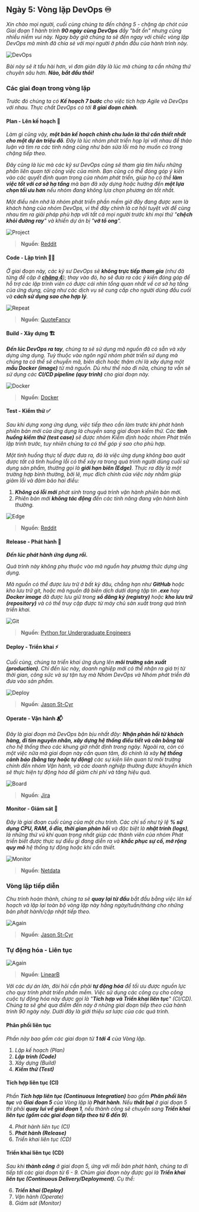 ## Ngày 5: Vòng lặp DevOps ♾

_Xin chào mọi người, cuối cùng chúng ta đến chặng 5 - chặng áp chót của Giai đoạn 1 hành trình **90 ngày cùng DevOps** đầy "bất
ổn" nhưng cũng nhiều niềm vui này. Ngay bây giờ chúng ta sẽ đến ngay với chiếc vòng lặp DevOps mà mình đã chia sẻ với mọi người
ở phần đầu của hành trình này._

![DevOps](../../../../assets/90days/devops.png)

_Bài này sẽ ít tấu hài hơn, vì đơn giản đây là lúc mà chúng ta cần những thứ chuyên sâu hơn. **Nào, bắt đầu thôi!**_


### Các giai đoạn trong vòng lặp

_Trước đó chúng ta có **Kế hoạch 7 bước** cho việc tích hợp Agile và DevOps với nhau. Thực chất DevOps có tới **8 
giai đoạn chính**._

#### Plan - Lên kế hoạch 📑

_Làm gì cũng vậy, **một bản kế hoạch chỉnh chu luôn là thứ cần thiết nhất cho một dự án triệu đô**. Đây là lúc nhóm phát triển 
họp lại với nhau để thảo luận và tìm ra các tính năng cũng như bản sửa lỗi mà họ muốn có trong chặng tiếp theo._ 

_Đây cũng là lúc mà các kỹ sư DevOps cũng sẽ tham gia tìm hiểu những phần liên quan tới công việc của mình. Bạn cũng có thể 
đóng góp ý kiến vào các quyết định quan trọng của nhóm phát triển, giúp họ có thể **làm việc tốt với cơ sở hạ tầng** mà bạn 
đã xây dựng hoặc hướng đến **một lựa chọn tối ưu hơn** nếu nhóm đang không lựa chọn phương án tốt nhất._ 

_Một điều nên nhớ là nhóm phát triển phần mềm giờ đây đang được xem là khách hàng của nhóm DevOps, vì thế đây chính là cơ hội 
tuyệt vời để cùng nhau tìm ra giải pháp phù hợp với tất cả mọi người trước khi mọi thứ "**chệch khỏi đường ray**" và khiến 
dự án bị "**vỡ tổ ong**"._

![Project](../../../../assets/90days/devops/project.webp)

> **Nguồn**: [Reddit](https://www.reddit.com/r/ProgrammerHumor/comments/8cum89/starting_a_new_project/)

#### Code - Lập trình 👨‍💻

_Ở giai đoạn này, các kỹ sư DevOps sẽ **không trực tiếp tham gia** (như đã từng đề cập ở [**chặng 4**](../day4)); thay vào đó, 
họ sẽ đưa ra các ý kiến đóng góp để hỗ trợ các lập trình viên có được cái nhìn tổng quan nhất về cơ sở hạ tầng của ứng dụng, 
cũng như các dịch vụ sẽ cung cấp cho người dùng đầu cuối và **cách sử dụng sao cho hợp lý**._

![Repeat](../../../../assets/90days/devops/repeat.jpg)

> **Nguồn**: [QuoteFancy](https://quotefancy.com/quote/4050451/eat-sleep-code-repeat-Wallpaper)

#### Build - Xây dựng 🏗

_**Đến lúc DevOps ra tay**, chúng ta sẽ sử dụng mã nguồn đã có sẵn và xây dựng ứng dụng. Tuỳ thuộc vào ngôn ngữ nhóm phát triển
sử dụng mà chúng ta có thể sẽ chuyển mã, biên dịch hoặc thậm chí là xây dựng một **mẫu Docker (image)** từ mã nguồn. Dù như 
thế nào đi nữa, chúng ta vẫn sẽ sử dụng các **CI/CD pipeline (quy trình)** cho giai đoạn này._

![Docker](../../../../assets/90days/devops/docker.webp)

> **Nguồn**: [Docker](https://www.docker.com/community/open-source/)

#### Test - Kiểm thử ✅

_Sau khi dựng xong ứng dụng, việc tiếp theo cần làm trước khi phát hành phiên bản mới của ứng dụng là chuyển sang giai đoạn 
kiểm thử. Các **tình huống kiểm thử (test case)** sẽ được nhóm Kiểm định hoặc nhóm Phát triển lập trình trước, tuy nhiên 
chúng ta có thể góp ý sao cho phù hợp._

_Một tình huống thực tế được đưa ra, đó là việc ứng dụng không bao quát được tất cả tình huống lỗi có thể xảy ra trong quá 
trình người dùng cuối sử dụng sản phẩm, thường gọi là **giới hạn biên (Edge)**. Thực ra đây là một trường hợp bình thường, 
bởi lẽ, mục đích chính của việc này nhằm giúp giảm lỗi và đảm bảo hai điều:_

1. _**Không có lỗi mới** phát sinh trong quá trình vận hành phiên bản mới._
2. _Phiên bản mới **không tác động** đến các tính năng đang vận hành bình thường._

![Edge](../../../../assets/90days/devops/edgecase.webp)

> **Nguồn**: [Reddit](https://www.reddit.com/r/ProgrammerHumor/comments/oxq5no/edge_cases_be_like/)

#### Release - Phát hành 📱

**_Đến lúc phát hành ứng dụng rồi._**

_Quá trình này không phụ thuộc vào mã nguồn hay phương thức dựng ứng dụng._

_Mã nguồn có thể được lưu trữ ở bất kỳ đâu, chẳng hạn như **GitHub** hoặc kho lưu trữ git, hoặc mã nguồn đã biên dịch dưới dạng 
tập tin **.exe** hay **Docker image** đã được lưu giữ trong **sổ đăng ký (registry)** hoặc **kho lưu trữ (repository)** và 
có thể truy cập được từ máy chủ sản xuất trong quá trình triển khai._

![Git](../../../../assets/90days/devops/git_and_github_logo.png)

> **Nguồn**: [Python for Undergraduate Engineers](https://pythonforundergradengineers.com/git-and-github-for-undergrad-engineers.html)

#### Deploy - Triển khai ⚡

_Cuối cùng, chúng ta triển khai ứng dụng lên **môi trường sản xuất (production)**. Chỉ đến lúc này, doanh nghiệp mới có thể 
nhận ra giá trị từ thời gian, công sức và sự tận tuỵ mà Nhóm DevOps và Nhóm phát triển đã đưa vào sản phẩm._

![Deploy](../../../../assets/90days/devops/deploymeme.jpg)

> **Nguồn**: [Jason St-Cyr](https://jasonstcyr.com/2016/12/24/twelfth-day-of-christmas-deployment-memes/)

#### Operate - Vận hành 📬

_Đây là giai đoạn mà DevOps bận bịu nhất đây: **Nhận phản hồi từ khách hàng, đi tìm nguyên nhân, xây dựng hệ thống điều tiết
và cân bằng tải** cho hệ thống theo các khung giờ nhất định trong ngày. Ngoài ra, còn có một việc nữa mà giai đoạn này cần
quan tâm, đó chính là xây **hệ thống cảnh báo (bằng tay hoặc tự động)** các sự kiện liên quan từ môi trường chính đến nhóm 
Vận hành, và các doanh nghiệp thường được khuyến khích sẽ thực hiện tự động hóa để giảm chi phí và tăng hiệu quả._

![Board](../../../../assets/90days/devops/releases.png)

> **Nguồn**: [Jira](https://www.atlassian.com/software/jira.com)

#### Monitor - Giám sát 📶

_Đây là giai đoạn cuối cùng của một chu trình. Các chỉ số như tỷ lệ **% sử dụng CPU, RAM, ổ đĩa, thời gian phản hồi** và đặc 
biệt là **nhật trình (logs)**, là những thứ vũ khí quan trọng nhất giúp các thành viên của nhóm Phát triển biết được thực sự
điều gì đang diễn ra và **khắc phục sự cố, mở rộng quy mô** hệ thống tự động hoặc khi cần thiết._

![Monitor](../../../../assets/90days/devops/monitor.png)

> **Nguồn**: [Netdata](https://app.netdata.cloud/spaces/netdata-demo/rooms/all-nodes/overview)

### Vòng lặp tiếp diễn

_Chu trình hoàn thành, chúng ta sẽ **quay lại từ đầu** bắt đầu bằng việc lên kế hoạch và lặp lại toàn bộ vòng lặp này hằng
ngày/tuần/tháng cho những bản phát hành/cập nhật tiếp theo._

![Again](../../../../assets/90days/devops/again.jpg)

> **Nguồn**: [Jason St-Cyr](https://jasonstcyr.com/2016/12/24/twelfth-day-of-christmas-deployment-memes/)

### Tự động hóa - Liên tục 

![Again](../../../../assets/90days/devops/automation.png)

> **Nguồn**: [LinearB](https://linearb.io/blog/what-is-continuous-merge)

_Với các dự án lớn, đòi hỏi cần phải **tự động hóa** để tối ưu được nguồn lực cho quy trình phát triển phần mềm. Việc sử dụng
các công cụ cho công cuộc tự động hóa này được gọi là "**Tích hợp và Triển khai liên tục**" (CI/CD). Chúng ta sẽ ghé qua điểm
đến này ở những giai đoạn tiếp theo của hành trình 90 ngày này. Dưới đây là giới thiệu sơ lược của các quá trình._

#### Phân phối liên tục

_Phần này bao gồm các giai đoạn từ **1 tới 4** của Vòng lặp._

1. _Lập kế hoạch (Plan)_
2. _**Lập trình (Code)**_
3. _Xây dựng (Build)_
4. _**Kiểm thử (Test)**_

#### Tích hợp liên tục (CI)

_Phần **Tích hợp liên tục (Continuous Integration)** bao gồm **Phân phối liên tục** và **Giai đoạn 5** của Vòng lặp 
là **Phát hành**. Nếu **thất bại** ở giai đoạn 5 thì phải **quay lui về giai đoạn 1**, nếu thành công sẽ chuyển sang 
**Triển khai liên tục (gồm các giai đoạn tiếp theo từ 6 đến 9)**._

4. _Phát hành liên tục (CI)_
5. **_Phát hành (Release)_**
6. _Triển khai liên tục (CD)_

#### Triển khai liên tục (CD)

_Sau khi **thành công** ở giai đoạn 5, ứng với mỗi bản phát hành, chúng ta đi tiếp tới các giai đoạn từ 6 - 9. Chùm giai đoạn
này được gọi là **Triển khai liên tục (Continuous Delivery/Deployment)**. Cụ thể:_

6. **_Triển khai (Deploy)_**
7. _Vận hành (Operate)_
8. _Giám sát (Monitor)_

